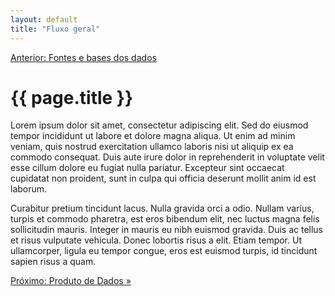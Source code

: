```yaml
---
layout: default
title: "Fluxo geral"
---
```


<!-- Parte de Navegação

Veja qual é a o nome da próxima página e da anterior e adicione abaixo no formato:

[Anterior: Nome da páginas](/documentacao/caminho_do_arquivo)
[Próximo: Nome da páginas »](/documentacao/caminho_do_arquivo) 
-->

[Anterior: Fontes e bases dos dados](/documentacao/metodologia/fontes_e_bases_dos_dados)


# {{ page.title }}

Lorem ipsum dolor sit amet, consectetur adipiscing elit. Sed do eiusmod tempor incididunt ut labore et dolore magna aliqua. Ut enim ad minim veniam, quis nostrud exercitation ullamco laboris nisi ut aliquip ex ea commodo consequat. Duis aute irure dolor in reprehenderit in voluptate velit esse cillum dolore eu fugiat nulla pariatur. Excepteur sint occaecat cupidatat non proident, sunt in culpa qui officia deserunt mollit anim id est laborum.

Curabitur pretium tincidunt lacus. Nulla gravida orci a odio. Nullam varius, turpis et commodo pharetra, est eros bibendum elit, nec luctus magna felis sollicitudin mauris. Integer in mauris eu nibh euismod gravida. Duis ac tellus et risus vulputate vehicula. Donec lobortis risus a elit. Etiam tempor. Ut ullamcorper, ligula eu tempor congue, eros est euismod turpis, id tincidunt sapien risus a quam.


[Próximo: Produto de Dados »](/documentacao/ccv/processo_ccv)